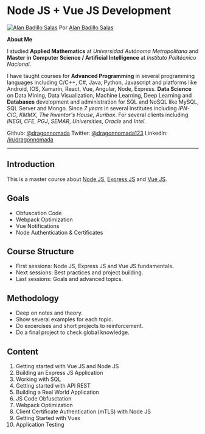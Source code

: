# Node JS + Vue JS Development

[![Alan Badillo Salas](https://avatars.githubusercontent.com/u/79223578?s=40&v=4 "Alan Badillo Salas")](https://github.com/dragonnomada) Por [Alan Badillo Salas](https://github.com/dragonnomada)

**About Me**

I studied **Applied Mathematics** at *Universidad Autónoma Metropolitana* 
and **Master in Computer Science / Artificial Intelligence** at *Instituto Politécnico Nacional*.

I have taught courses for **Advanced Programming** in several programming languages
including C/C++, C#, Java, Python, Javascript
and platforms like Android, IOS, Xamarin, React, Vue, Angular, Node, Express.
**Data Science** on Data Mining, Data Visualization, Machine Learning, Deep Learning
and **Databases** development and administration for SQL and NoSQL like MySQL, SQL Server and Mongo.
Since *7 years* in several institutes 
including *IPN-CIC*, *KMMX*, *The Inventor's House*, *Auribox*.
For several clients including *INEGI*, *CFE*, *PGJ*, *SEMAR*, *Universities*, *Oracle* and *Intel*.

Github: [@dragonnomada](https://github.com/dragonnomada)
Twitter: [@dragonnomada123](https://twitter.com/dragonnomada123)
LinkedIn: [/in/dragonnomada](https://www.linkedin.com/in/dragonnomada/)

---

## Introduction

This is a master course about [Node JS](https://nodejs.org), [Express JS](https://expressjs.org) and [Vue JS](https://vuejs.org).

## Goals

* Obfuscation Code
* Webpack Optimization
* Vue Notifications
* Node Authentication & Certificates

## Course Structure

* First sessions: Node JS, Express JS and Vue JS fundamentals.
* Next sessions: Best practices and project building.
* Last sessions: Goals and advanced topics.

## Methodology

* Deep on notes and theory.
* Show several examples for each topic.
* Do excercises and short projects to reinforcement.
* Do a final project to check global knowledge.

## Content

1. Getting started with Vue JS and Node JS
2. Building an Express JS Application
3. Working with SQL
4. Getting started with API REST
5. Building a Real World Application
6. JS Code Obfusctation
7. Webpack Optimization
8. Client Certificate Authentication (mTLS) with Node JS
9. Getting Started with Vuex
10. Application Testing